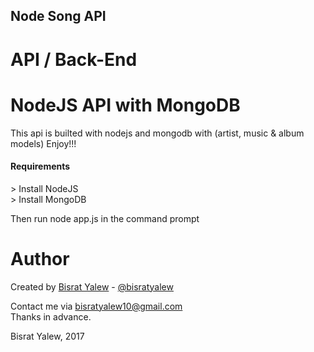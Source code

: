 <h2> Node Song API </h2>

# API / Back-End

NodeJS API with MongoDB
=======================

<p>This api is builted with nodejs and mongodb with (artist, music & album models)  Enjoy!!! </p>

<h4>Requirements</h4>
>  Install NodeJS <br>
>  Install MongoDB

Then run node app.js in the command prompt

Author
======

Created by [Bisrat Yalew](https://linkedin.com/in/bisratyalew) - [@bisratyalew](mailto:bisratyalew10@gmail.com)

Contact me via bisratyalew10@gmail.com  
Thanks in advance.

Bisrat Yalew, 2017  
